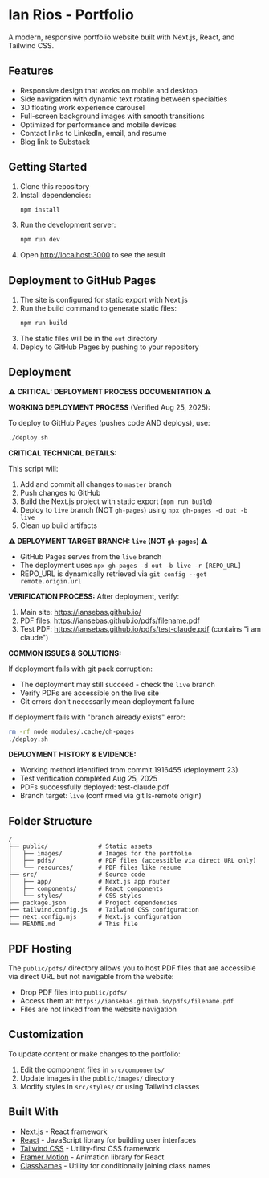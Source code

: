 # Ian Rios - Portfolio

A modern, responsive portfolio website built with Next.js, React, and Tailwind CSS.

## Features

- Responsive design that works on mobile and desktop
- Side navigation with dynamic text rotating between specialties
- 3D floating work experience carousel
- Full-screen background images with smooth transitions
- Optimized for performance and mobile devices
- Contact links to LinkedIn, email, and resume
- Blog link to Substack

## Getting Started

1. Clone this repository
2. Install dependencies:
   ```bash
   npm install
   ```
3. Run the development server:
   ```bash
   npm run dev
   ```
4. Open [http://localhost:3000](http://localhost:3000) to see the result

## Deployment to GitHub Pages

1. The site is configured for static export with Next.js
2. Run the build command to generate static files:
   ```bash
   npm run build
   ```
3. The static files will be in the `out` directory
4. Deploy to GitHub Pages by pushing to your repository

## Deployment

**⚠️ CRITICAL: DEPLOYMENT PROCESS DOCUMENTATION ⚠️**

**WORKING DEPLOYMENT PROCESS** (Verified Aug 25, 2025):

To deploy to GitHub Pages (pushes code AND deploys), use:

```bash
./deploy.sh
```

**CRITICAL TECHNICAL DETAILS:**

This script will:
1. Add and commit all changes to `master` branch
2. Push changes to GitHub
3. Build the Next.js project with static export (`npm run build`)
4. Deploy to `live` branch (NOT `gh-pages`) using `npx gh-pages -d out -b live`
5. Clean up build artifacts

**⚠️ DEPLOYMENT TARGET BRANCH: `live` (NOT `gh-pages`) ⚠️**

- GitHub Pages serves from the `live` branch
- The deployment uses `npx gh-pages -d out -b live -r [REPO_URL]`
- REPO_URL is dynamically retrieved via `git config --get remote.origin.url`

**VERIFICATION PROCESS:**
After deployment, verify:
1. Main site: https://iansebas.github.io/
2. PDF files: https://iansebas.github.io/pdfs/filename.pdf
3. Test PDF: https://iansebas.github.io/pdfs/test-claude.pdf (contains "i am claude")

**COMMON ISSUES & SOLUTIONS:**

If deployment fails with git pack corruption:
- The deployment may still succeed - check the `live` branch
- Verify PDFs are accessible on the live site
- Git errors don't necessarily mean deployment failure

If deployment fails with "branch already exists" error:
```bash
rm -rf node_modules/.cache/gh-pages
./deploy.sh
```

**DEPLOYMENT HISTORY & EVIDENCE:**
- Working method identified from commit 1916455 (deployment 23)
- Test verification completed Aug 25, 2025
- PDFs successfully deployed: test-claude.pdf
- Branch target: `live` (confirmed via git ls-remote origin)

## Folder Structure

```
/
├── public/              # Static assets
│   ├── images/          # Images for the portfolio
│   ├── pdfs/            # PDF files (accessible via direct URL only)
│   └── resources/       # PDF files like resume
├── src/                 # Source code
│   ├── app/             # Next.js app router
│   ├── components/      # React components
│   └── styles/          # CSS styles
├── package.json         # Project dependencies
├── tailwind.config.js   # Tailwind CSS configuration
├── next.config.mjs      # Next.js configuration
└── README.md            # This file
```

## PDF Hosting

The `public/pdfs/` directory allows you to host PDF files that are accessible via direct URL but not navigable from the website:

- Drop PDF files into `public/pdfs/`
- Access them at: `https://iansebas.github.io/pdfs/filename.pdf`
- Files are not linked from the website navigation

## Customization

To update content or make changes to the portfolio:

1. Edit the component files in `src/components/`
2. Update images in the `public/images/` directory
3. Modify styles in `src/styles/` or using Tailwind classes

## Built With

- [Next.js](https://nextjs.org/) - React framework
- [React](https://reactjs.org/) - JavaScript library for building user interfaces
- [Tailwind CSS](https://tailwindcss.com/) - Utility-first CSS framework
- [Framer Motion](https://www.framer.com/motion/) - Animation library for React
- [ClassNames](https://github.com/JedWatson/classnames) - Utility for conditionally joining class names